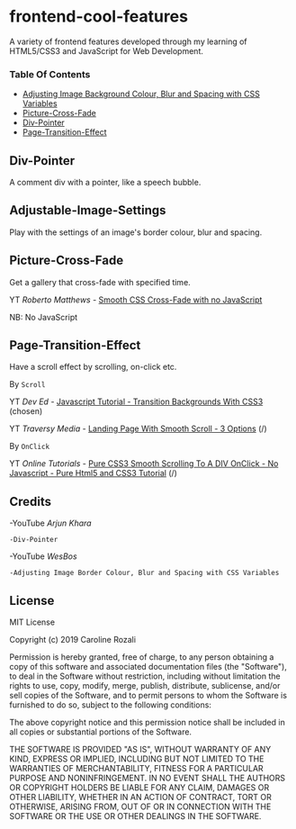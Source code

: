 # frontend-cool-features

A variety of frontend features developed through my learning of HTML5/CSS3 and JavaScript for Web Development.

### Table Of Contents

* [Adjusting Image Background Colour, Blur and Spacing with CSS Variables](#Adjustable-Image-Settings)
* [Picture-Cross-Fade](#Picture-Cross-Fade)
* [Div-Pointer](#Div-Pointer)
* [Page-Transition-Effect](#Page-Transition-Effect)

## Div-Pointer

A comment div with a pointer, like a speech bubble.

## Adjustable-Image-Settings

Play with the settings of an image's border colour, blur and spacing.

## Picture-Cross-Fade

Get a gallery that cross-fade with specified time.

YT _Roberto Matthews_ - [Smooth CSS Cross-Fade with no JavaScript](https://youtu.be/Y0RCPt5HpT8)

NB: No JavaScript

## Page-Transition-Effect

Have a scroll effect by scrolling, on-click etc.

By `Scroll`

YT _Dev Ed_ - [Javascript Tutorial - Transition Backgrounds With CSS3](https://youtu.be/z_vvY7YX3so) (chosen)

YT _Traversy Media_ - [Landing Page With Smooth Scroll - 3 Options](https://youtu.be/y9nlfqT4s9s) (/)

By `OnClick`

YT _Online Tutorials_ - [Pure CSS3 Smooth Scrolling To A DIV OnClick - No Javascript - Pure Html5 and CSS3 Tutorial](https://youtu.be/KbMJPNXYYnw) (/)

## Credits

-YouTube _Arjun Khara_

    -Div-Pointer

-YouTube _WesBos_

    -Adjusting Image Border Colour, Blur and Spacing with CSS Variables

## License

MIT License

Copyright (c) 2019 Caroline Rozali

Permission is hereby granted, free of charge, to any person obtaining a copy
of this software and associated documentation files (the "Software"), to deal
in the Software without restriction, including without limitation the rights
to use, copy, modify, merge, publish, distribute, sublicense, and/or sell
copies of the Software, and to permit persons to whom the Software is
furnished to do so, subject to the following conditions:

The above copyright notice and this permission notice shall be included in all
copies or substantial portions of the Software.

THE SOFTWARE IS PROVIDED "AS IS", WITHOUT WARRANTY OF ANY KIND, EXPRESS OR
IMPLIED, INCLUDING BUT NOT LIMITED TO THE WARRANTIES OF MERCHANTABILITY,
FITNESS FOR A PARTICULAR PURPOSE AND NONINFRINGEMENT. IN NO EVENT SHALL THE
AUTHORS OR COPYRIGHT HOLDERS BE LIABLE FOR ANY CLAIM, DAMAGES OR OTHER
LIABILITY, WHETHER IN AN ACTION OF CONTRACT, TORT OR OTHERWISE, ARISING FROM,
OUT OF OR IN CONNECTION WITH THE SOFTWARE OR THE USE OR OTHER DEALINGS IN THE
SOFTWARE.
